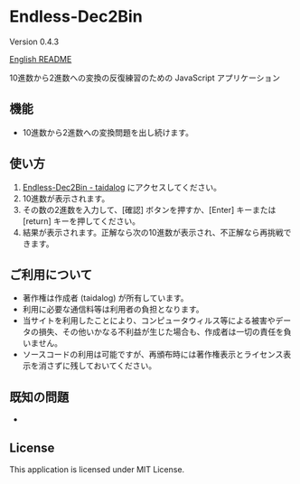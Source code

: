 # Endless-Dec2Bin

Version 0.4.3

[English README](README.md)

10進数から2進数への変換の反復練習のための JavaScript アプリケーション

## 機能

- 10進数から2進数への変換問題を出し続けます。


## 使い方

1. [Endless-Dec2Bin - taidalog](http://taidalog.html.xdomain.jp/endless-dec2bin/) にアクセスしてください。
1. 10進数が表示されます。
1. その数の2進数を入力して、[確認] ボタンを押すか、[Enter] キーまたは [return] キーを押してください。
1. 結果が表示されます。正解なら次の10進数が表示され、不正解なら再挑戦できます。


## ご利用について

- 著作権は作成者 (taidalog) が所有しています。
- 利用に必要な通信料等は利用者の負担となります。
- 当サイトを利用したことにより、コンピュータウィルス等による被害やデータの損失、その他いかなる不利益が生じた場合も、作成者は一切の責任を負いません。
- ソースコードの利用は可能ですが、再頒布時には著作権表示とライセンス表示を消さずに残しておいてください。


## 既知の問題

- 


## License

This application is licensed under MIT License.
